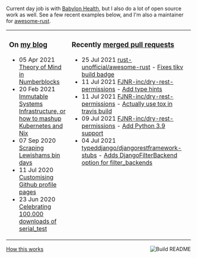 Current day job is with [Babylon Health](https://github.com/babylonhealth), but I also do a lot of open source work as well. See a few recent examples below, and I'm also a maintainer for [awesome-rust](https://github.com/rust-unofficial/awesome-rust).

<table><tr><td valign="top">

### On [my blog](https://tevps.net/blog)
<!-- blog starts -->
* 05 Apr 2021 [Theory of Mind in Numberblocks](https://tevps.net/blog/2021/4/5/theory-mind-numberblocks/)
* 20 Feb 2021 [Immutable Systems Infrastructure, or how to mashup Kubernetes and Nix](https://tevps.net/blog/2021/2/20/immutable-systems-infrastructure-or-how-mashup-kub/)
* 07 Sep 2020 [Scraping Lewishams bin days](https://tevps.net/blog/2020/9/7/scraping-lewishams-bin-days/)
* 11 Jul 2020 [Customising Github profile pages](https://tevps.net/blog/2020/7/11/customising-github-profile-pages/)
* 23 Jun 2020 [Celebrating 100,000 downloads of serial_test](https://tevps.net/blog/2020/6/23/celebrating-100000-downloads-serial_test/)
<!-- blog ends -->

</td><td valign="top">

### Recently [merged pull requests](https://github.com/search?o=desc&q=is%3Apr+author%3Apalfrey+-user%3Apalfrey+is%3Amerged+is%3Apublic&s=created&type=Issues)

<!-- prs starts -->
* 25 Jul 2021 [rust-unofficial/awesome-rust](https://github.com/rust-unofficial/awesome-rust) - [Fixes tikv build badge](https://github.com/rust-unofficial/awesome-rust/pull/1117)
* 11 Jul 2021 [FJNR-inc/dry-rest-permissions](https://github.com/FJNR-inc/dry-rest-permissions) - [Add type hints](https://github.com/FJNR-inc/dry-rest-permissions/pull/21)
* 11 Jul 2021 [FJNR-inc/dry-rest-permissions](https://github.com/FJNR-inc/dry-rest-permissions) - [Actually use tox in travis build](https://github.com/FJNR-inc/dry-rest-permissions/pull/22)
* 09 Jul 2021 [FJNR-inc/dry-rest-permissions](https://github.com/FJNR-inc/dry-rest-permissions) - [Add Python 3.9 support](https://github.com/FJNR-inc/dry-rest-permissions/pull/20)
* 04 Jul 2021 [typeddjango/djangorestframework-stubs](https://github.com/typeddjango/djangorestframework-stubs) - [Adds DjangoFilterBackend option for filter_backends](https://github.com/typeddjango/djangorestframework-stubs/pull/154)
<!-- prs ends -->

</td></tr></table>

<a href="https://github.com/palfrey/palfrey/actions"><img src="https://github.com/palfrey/palfrey/workflows/Build%20README/badge.svg?branch=master" align="right" alt="Build README"></a> <a href="https://tevps.net/blog/2020/7/11/customising-github-profile-pages/">How this works</a>
